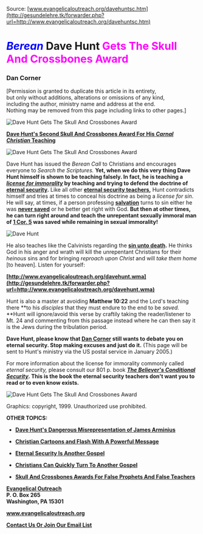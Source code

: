 <!--t Berean Dave Hunt Gets The Skull And Crossbones Award t-->
<!--d  d-->
<!--tag DanCorner,DaveHunt,SCbAward tag-->

Source: [www.evangelicaloutreach.org/davehuntsc.htm](http://gesundelehre.tk/forwarder.php?url=http://www.evangelicaloutreach.org/davehuntsc.htm)


# <font color="blue">_Berean_</font> Dave Hunt <font color="magenta">Gets The</font> <font color="magenta">Skull And Crossbones Award</font>

### Dan Corner

[Permission is granted to duplicate this article in its entirety,  
 but only without additions, alterations or omissions of any kind,  
 including the author, ministry name and address at the end.  
 Nothing may be removed from this page including links to other pages.]

![Dave Hunt Gets The Skull And Crossbones Award](../../files/pictures/a-colorb.gif)

**[Dave Hunt's Second Skull And Crossbones Award For His _Carnal Christian_ Teaching](http://gesundelehre.tk/forwarder.php?url=http://www.evangelicaloutreach.org/carnal-christian-dave-hunt.htm)**

![Dave Hunt Gets The Skull And Crossbones Award](../../files/pictures/snc.jpg)

Dave Hunt has issued the _Berean Call_ to Christians and encourages everyone to _Search the Scriptures._ **Yet, when we do this very thing Dave Hunt himself is shown to be teaching falsely. In fact, he is teaching a _[license for immorality](http://gesundelehre.tk/forwarder.php?url=http://www.evangelicaloutreach.org/etlicense.html)_ by teaching and trying to defend the doctrine of [eternal security](http://gesundelehre.tk/forwarder.php?url=http://www.evangelicaloutreach.org/eternal-security.html).** Like all other **[eternal security teachers](http://gesundelehre.tk/forwarder.php?url=http://www.evangelicaloutreach.org/eternal-security-teachers.html),** Hunt contradicts himself and tries at times to conceal his doctrine as being a _license for sin_. He will say, at times, if a person professing **[salvation](http://gesundelehre.tk/forwarder.php?url=http://www.evangelicaloutreach.org/plan-of-salvation.html)** turns to sin either he was **[never saved](http://gesundelehre.tk/forwarder.php?url=http://www.evangelicaloutreach.org/neversavedargument.htm)** or he better get right with God. **But then at other times, he can turn right around and teach the unrepentant sexually immoral man of [1 Cor. 5](http://gesundelehre.tk/forwarder.php?url=http://www.evangelicaloutreach.org/1cor55_calvinism.htm) was saved while remaining in sexual immorality!**

![Dave Hunt](../../files/pictures/davehunt.jpg)

He also teaches like the Calvinists regarding the **[sin unto death](http://gesundelehre.tk/forwarder.php?url=http://www.evangelicaloutreach.org/sinuntodeath.html).** He thinks God in his anger and wrath will kill the unrepentant Christians for their _heinous_ sins and for bringing _reproach upon Christ_ and will _take them home_ [to heaven]. Listen for yourself:

**[http://www.evangelicaloutreach.org/davehunt.wma](http://gesundelehre.tk/forwarder.php?url=http://www.evangelicaloutreach.org/davehunt.wma)**

Hunt is also a master at avoiding **Matthew 10:22** and the Lord's teaching there **to his _disciples_ that they must endure to the end to be _saved._ **Hunt will ignore/avoid this verse by craftily taking the reader/listener to Mt. 24 and commenting from this passage instead where he can then say it is the Jews during the tribulation period.

**Dave Hunt, please know that [Dan Corner](http://gesundelehre.tk/forwarder.php?url=http://www.evangelicaloutreach.org/dancorner.html) still wants to debate you on eternal security. Stop making excuses and just do it.** (This page will be sent to Hunt's ministry via the US postal service in January 2005.)

For more information about the license for immorality commonly called _eternal security,_ please consult our 801 p. book **[_The Believer's Conditional Security_](http://gesundelehre.tk/forwarder.php?url=http://www.evangelicaloutreach.org/dan-corner-the-believers-conditional-security.html). This is the book the eternal security teachers don't want you to read or to even know exists.**

![Dave Hunt Gets The Skull And Crossbones Award](../../files/pictures/line2.gif)

Graphics: copyright, 1999\. Unauthorized use prohibited.

**OTHER TOPICS:**

- **[Dave Hunt's Dangerous Misrepresentation of James Arminius](http://gesundelehre.tk/forwarder.php?url=http://www.evangelicaloutreach.org/james-arminius.htm)**

- **[Christian Cartoons and Flash With A Powerful Message](http://gesundelehre.tk/forwarder.php?url=http://www.evangelicaloutreach.org/christian-cartoons.html)**

- **[Eternal Security Is Another Gospel](http://gesundelehre.tk/forwarder.php?url=http://www.evangelicaloutreach.org/anothergospel.html)**

- **[Christians Can Quickly Turn To Another Gospel](http://gesundelehre.tk/forwarder.php?url=http://www.evangelicaloutreach.org/galatians.htm)**

- **[Skull And Crossbones Awards For False Prophets And False Teachers](http://gesundelehre.tk/forwarder.php?url=http://www.evangelicaloutreach.org/Skull_And_Crossbones.html)**

**[Evangelical Outreach](http://gesundelehre.tk/forwarder.php?url=http://www.evangelicaloutreach.org/index.html)**  
**P. O. Box 265**  
**Washington, PA 15301**

**www.evangelicaloutreach.org**

[**Contact Us Or Join Our Email List**](http://gesundelehre.tk/forwarder.php?url=http://www.evangelicaloutreach.org/contact.html)